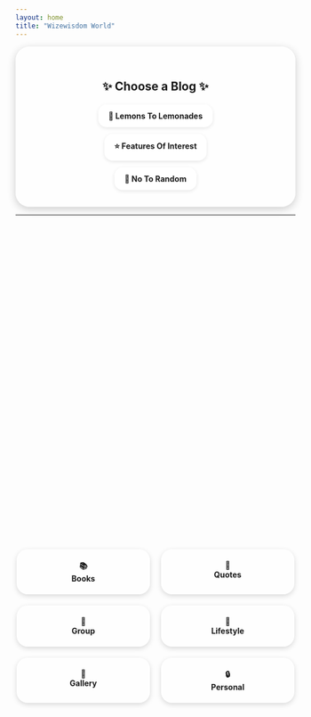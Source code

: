 ```yaml
---
layout: home
title: "Wizewisdom World"
---
```


<div style="text-align: center; background: rgba(255, 255, 255, 0.6); padding: 30px; border-radius: 25px; max-width: 700px; margin: auto; box-shadow: 0 4px 15px rgba(0,0,0,0.2);">

  <h2 style="margin-bottom: 20px;">✨ Choose a Blog ✨</h2>  

  <div class="links" style="display: flex; flex-direction: column; gap: 12px; align-items: center;">
    <a href="https://lemons2lemonades.blogspot.com/" style="display: inline-block; background: rgba(255,255,255,0.75); padding: 12px 18px; border-radius: 15px; text-decoration: none; font-weight: bold; box-shadow: 0 2px 6px rgba(0,0,0,0.1); transition: 0.3s;">
      🍋 Lemons To Lemonades
    </a>
    <a href="https://featuresofinterestcom.wordpress.com/" style="display: inline-block; background: rgba(255,255,255,0.75); padding: 12px 18px; border-radius: 15px; text-decoration: none; font-weight: bold; box-shadow: 0 2px 6px rgba(0,0,0,0.1); transition: 0.3s;">
      ⭐ Features Of Interest
    </a>
    <a href="https://notorandom.wordpress.com/" style="display: inline-block; background: rgba(255,255,255,0.75); padding: 12px 18px; border-radius: 15px; text-decoration: none; font-weight: bold; box-shadow: 0 2px 6px rgba(0,0,0,0.1); transition: 0.3s;">
      🎲 No To Random
    </a>
  </div>
</div>

---

<div style="display: flex; flex-wrap: wrap; justify-content: center; gap: 20px; margin-top: 15vh;">

  <a href="/books/feature.html" style="flex: 1 1 120px; max-width: 200px; text-align: center; background: rgba(255,255,255,0.65); padding: 20px; border-radius: 20px; text-decoration: none; font-weight: bold; box-shadow: 0 3px 10px rgba(0,0,0,0.15);">
    📚 <br> Books
  </a>

  <a href="/quotes/entry.html" style="flex: 1 1 120px; max-width: 200px; text-align: center; background: rgba(255,255,255,0.65); padding: 20px; border-radius: 20px; text-decoration: none; font-weight: bold; box-shadow: 0 3px 10px rgba(0,0,0,0.15);">
    💭 <br> Quotes
  </a>

  <a href="https://www.facebook.com/groups/lemons2lemonades" style="flex: 1 1 120px; max-width: 200px; text-align: center; background: rgba(255,255,255,0.65); padding: 20px; border-radius: 20px; text-decoration: none; font-weight: bold; box-shadow: 0 3px 10px rgba(0,0,0,0.15);">
    👥 <br> Group
  </a>

  <a href="#lifestyle" style="flex: 1 1 120px; max-width: 200px; text-align: center; background: rgba(255,255,255,0.65); padding: 20px; border-radius: 20px; text-decoration: none; font-weight: bold; box-shadow: 0 3px 10px rgba(0,0,0,0.15);">
    🌿 <br> Lifestyle
  </a>

  <a href="/gallery/index.html" style="flex: 1 1 120px; max-width: 200px; text-align: center; background: rgba(255,255,255,0.65); padding: 20px; border-radius: 20px; text-decoration: none; font-weight: bold; box-shadow: 0 3px 10px rgba(0,0,0,0.15);">
    🎨 <br> Gallery
  </a>

  <a href="/private/index.html"  style="flex: 1 1 120px; max-width: 200px; text-align: center; background: rgba(255,255,255,0.65); padding: 20px; border-radius: 20px; text-decoration: none; font-weight: bold; box-shadow: 0 3px 10px rgba(0,0,0,0.15);">
    🔒 <br> Personal
  </a>

</div>



